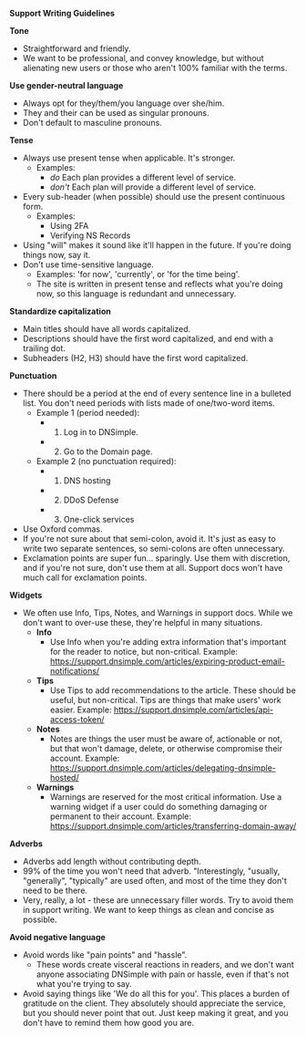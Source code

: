 **Support Writing Guidelines** 

**Tone**

* Straightforward and friendly. 
* We want to be professional, and convey knowledge, but without alienating new users or those who aren't 100% familiar with the terms.

**Use gender-neutral language**

* Always opt for they/them/you language over she/him.
* They and their can be used as singular pronouns.  
* Don't default to masculine pronouns. 

**Tense**

* Always use present tense when applicable. It's stronger.
  * Examples: 
    * *do* Each plan provides a different level of service.
    * *don't* Each plan will provide a different level of service. 
* Every sub-header (when possible) should use the present continuous form. 
   * Examples: 
      * Using 2FA 
      * Verifying NS Records 
* Using "will" makes it sound like it'll happen in the future. If you're doing things now, say it.
* Don't use time-sensitive language.
    * Examples: 'for now', 'currently', or 'for the time being'. 
    * The site is written in present tense and reflects what you're doing now, so this language is redundant and unnecessary. 

**Standardize capitalization**

* Main titles should have all words capitalized.
* Descriptions should have the first word capitalized, and end with a trailing dot.
* Subheaders (H2, H3) should have the first word capitalized. 

**Punctuation**

* There should be a period at the end of every sentence line in a bulleted list. You don't need periods with lists made of one/two-word items. 
   * Example 1 (period needed): 
       * 1. Log in to DNSimple. 
       * 2. Go to the Domain page. 
   * Example 2 (no punctuation required): 
       * 1. DNS hosting
       * 2. DDoS Defense 
       * 3. One-click services
* Use Oxford commas. 
* If you're not sure about that semi-colon, avoid it. It's just as easy to write two separate sentences, so semi-colons are often unnecessary. 
* Exclamation points are super fun... sparingly. Use them with discretion, and if you're not sure, don't use them at all. Support docs won't have much call for exclamation points. 

**Widgets** 

* We often use Info, Tips, Notes, and Warnings in support docs. While we don't want to over-use these, they're helpful in many situations. 
  * **Info**
    * Use Info when you're adding extra information that's important for the reader to notice, but non-critical. Example: https://support.dnsimple.com/articles/expiring-product-email-notifications/
  * **Tips**
    * Use Tips to add recommendations to the article. These should be useful, but non-critical. Tips are things that make users' work easier. Example: https://support.dnsimple.com/articles/api-access-token/
  * **Notes** 
    * Notes are things the user must be aware of, actionable or not, but that won't damage, delete, or otherwise compromise their account. Example: https://support.dnsimple.com/articles/delegating-dnsimple-hosted/
  * **Warnings** 
    * Warnings are reserved for the most critical information. Use a warning widget if a user could do something damaging or permanent to their account. Example: https://support.dnsimple.com/articles/transferring-domain-away/

**Adverbs**

* Adverbs add length without contributing depth. 
* 99% of the time you won't need that adverb. "Interestingly, "usually, "generally", "typically" are used often, and most of the time they don't need to be there. 
* Very, really, a lot - these are unnecessary filler words. Try to avoid them in support writing. We want to keep things as clean and concise as possible. 

**Avoid negative language**

* Avoid words like "pain points" and "hassle".
    * These words create visceral reactions in readers, and we don't want anyone associating DNSimple with pain or hassle, even if that's not what you're trying to say. 
* Avoid saying things like 'We do all this for you'. This places a burden of gratitude on the client. They absolutely should appreciate the service, but you should never point that out. Just keep making it great, and you don't have to remind them how good you are. 


